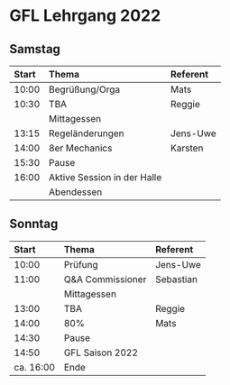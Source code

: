 # GFL Lehrgang 2022

## Samstag

|Start |Thema |Referent
|:--|:--|:--
|10:00 |Begrüßung/Orga |Mats
|10:30 |TBA |Reggie
| |Mittagessen |
|13:15 |Regeländerungen |Jens-Uwe
|14:00 |8er Mechanics |Karsten
|15:30 |Pause |
|16:00 |Aktive Session in der Halle |
| |Abendessen |

## Sonntag

|Start |Thema |Referent
|:--|:--|:--
|10:00 |Prüfung |Jens-Uwe
|11:00 |Q&A Commissioner |Sebastian
| |Mittagessen |
|13:00 |TBA |Reggie
|14:00 |80% | Mats
|14:30 |Pause |
|14:50 |GFL Saison 2022 |
|ca. 16:00 |Ende |

